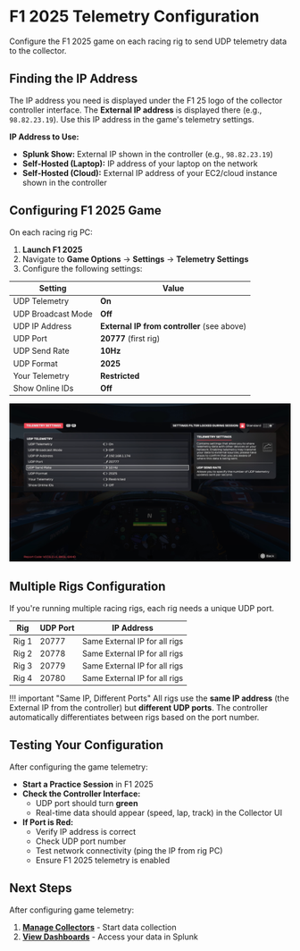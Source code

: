# F1 2025 Telemetry Configuration

Configure the F1 2025 game on each racing rig to send UDP telemetry data to the collector.

## Finding the IP Address

The IP address you need is displayed under the F1 25 logo of the collector controller interface. The **External IP address** is displayed there (e.g., `98.82.23.19`). Use this IP address in the game's telemetry settings.

**IP Address to Use:**

- **Splunk Show:** External IP shown in the controller (e.g., `98.82.23.19`)
- **Self-Hosted (Laptop):** IP address of your laptop on the network
- **Self-Hosted (Cloud):** External IP address of your EC2/cloud instance shown in the controller

## Configuring F1 2025 Game

On each racing rig PC:

1. **Launch F1 2025**
2. Navigate to **Game Options** → **Settings** → **Telemetry Settings**
3. Configure the following settings:

| Setting | Value |
|---------|-------|
| UDP Telemetry | **On** |
| UDP Broadcast Mode | **Off** |
| UDP IP Address | **External IP from controller** (see above) |
| UDP Port | **20777** (first rig) |
| UDP Send Rate | **10Hz** |
| UDP Format | **2025** |
| Your Telemetry | **Restricted** |
| Show Online IDs | **Off** |

![Telemetry Settings](../assets/screenshots/telemetry.png)

## Multiple Rigs Configuration

If you're running multiple racing rigs, each rig needs a unique UDP port.

| Rig | UDP Port | IP Address |
|-----|----------|------------|
| Rig 1 | 20777 | Same External IP for all rigs |
| Rig 2 | 20778 | Same External IP for all rigs |
| Rig 3 | 20779 | Same External IP for all rigs |
| Rig 4 | 20780 | Same External IP for all rigs |

!!! important "Same IP, Different Ports"
    All rigs use the **same IP address** (the External IP from the controller) but **different UDP ports**. The controller automatically differentiates between rigs based on the port number.

## Testing Your Configuration

After configuring the game telemetry:

- **Start a Practice Session** in F1 2025
- **Check the Controller Interface:**
    - UDP port should turn **green**
    - Real-time data should appear (speed, lap, track) in the Collector UI
- **If Port is Red:**
    - Verify IP address is correct
    - Check UDP port number
    - Test network connectivity (ping the IP from rig PC)
    - Ensure F1 2025 telemetry is enabled

## Next Steps

After configuring game telemetry:

1. **[Manage Collectors](managing-collectors.md)** - Start data collection
2. **[View Dashboards](dashboards.md)** - Access your data in Splunk
